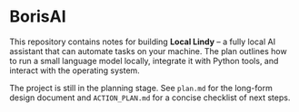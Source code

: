 # BorisAI

This repository contains notes for building **Local Lindy** – a fully local AI assistant that can automate tasks on your machine. The plan outlines how to run a small language model locally, integrate it with Python tools, and interact with the operating system.

The project is still in the planning stage. See `plan.md` for the long-form design document and `ACTION_PLAN.md` for a concise checklist of next steps.
